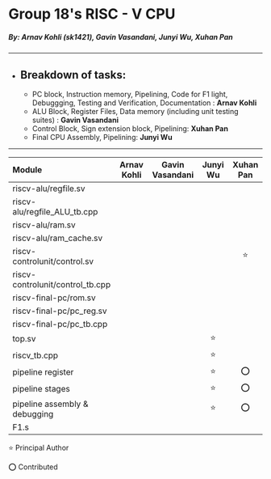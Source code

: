 # Group 18's RISC - V CPU
##### *By: Arnav Kohli (sk1421), Gavin Vasandani, Junyi Wu, Xuhan Pan*

---
- ## Breakdown of tasks:
    - PC block, Instruction memory, Pipelining, Code for F1 light, Debuggging, Testing and Verification, Documentation : **Arnav Kohli**
    - ALU Block, Register Files, Data memory (including unit testing suites) : **Gavin Vasandani**
    - Control Block, Sign extension block, Pipelining: **Xuhan Pan**
    - Final CPU Assembly, Pipelining: **Junyi Wu**

---

|Module                              |Arnav Kohli    |Gavin Vasandani    |Junyi Wu   |Xuhan Pan  |
|:-----------------------------------|:-------------:|:-----------------:|:---------:|:---------:|
|riscv-alu/regfile.sv                |               |                   |           |           |
|riscv-alu/regfile_ALU_tb.cpp        |               |                   |           |           |
|riscv-alu/ram.sv                    |               |                   |           |           |
|riscv-alu/ram_cache.sv              |               |                   |           |           |
|riscv-controlunit/control.sv        |               |                   |           |     :star:     |
|riscv-controlunit/control_tb.cpp    |               |                   |           |           |
|riscv-final-pc/rom.sv               |               |                   |           |           |
|riscv-final-pc/pc_reg.sv            |               |                   |           |           |
|riscv-final-pc/pc_tb.cpp            |               |                   |           |           |
|top.sv                              |               |                   |     :star:     |           |
|riscv_tb.cpp                        |               |                   |     :star:     |           |
|pipeline register                   |               |                   |     :star:     |     :o:     |
|pipeline stages                     |               |                   |     :star:     |     :o:     |
|pipeline assembly & debugging       |               |                   |     :star:     |     :o:     |
|F1.s                                |               |                   |           |           |

:star: Principal Author

:o: Contributed

